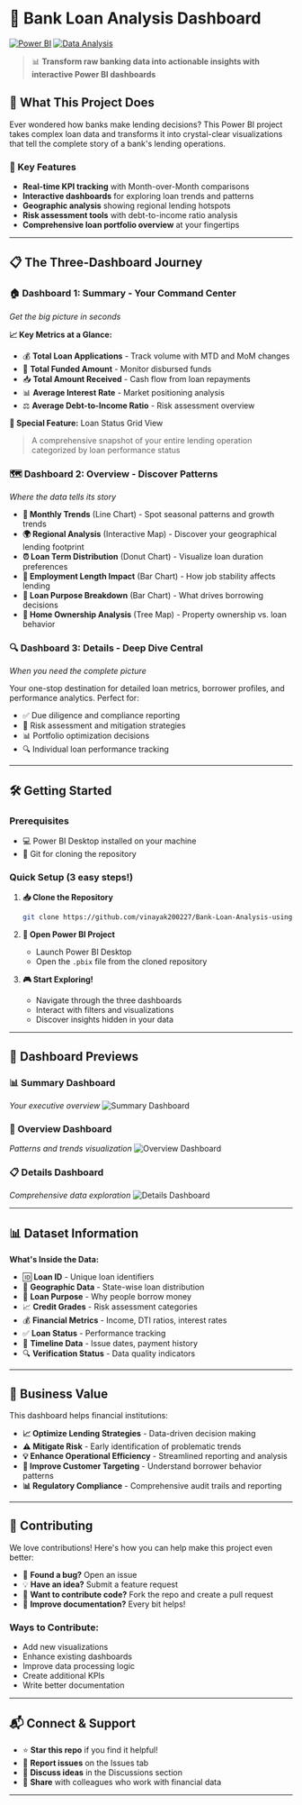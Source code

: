 # 🏦 Bank Loan Analysis Dashboard

[![Power BI](https://img.shields.io/badge/Power%20BI-F2C811?style=for-the-badge&logo=power-bi&logoColor=black)](https://powerbi.microsoft.com/)
[![Data Analysis](https://img.shields.io/badge/Data%20Analysis-4285F4?style=for-the-badge&logo=google-analytics&logoColor=white)](https://github.com/vinayak200227/Bank-Loan-Analysis-using-PowerBI)

> 📊 **Transform raw banking data into actionable insights with interactive Power BI dashboards**

## 🎯 What This Project Does

Ever wondered how banks make lending decisions? This Power BI project takes complex loan data and transforms it into crystal-clear visualizations that tell the complete story of a bank's lending operations.

### 🚀 Key Features

- **Real-time KPI tracking** with Month-over-Month comparisons
- **Interactive dashboards** for exploring loan trends and patterns
- **Geographic analysis** showing regional lending hotspots
- **Risk assessment tools** with debt-to-income ratio analysis
- **Comprehensive loan portfolio overview** at your fingertips

---

## 📋 The Three-Dashboard Journey

### 🏠 Dashboard 1: **Summary** - Your Command Center
*Get the big picture in seconds*

**📈 Key Metrics at a Glance:**
- 💰 **Total Loan Applications** - Track volume with MTD and MoM changes
- 💸 **Total Funded Amount** - Monitor disbursed funds
- 📥 **Total Amount Received** - Cash flow from loan repayments
- 📊 **Average Interest Rate** - Market positioning analysis
- ⚖️ **Average Debt-to-Income Ratio** - Risk assessment overview

**🎯 Special Feature:** Loan Status Grid View
> A comprehensive snapshot of your entire lending operation categorized by loan performance status

### 🗺️ Dashboard 2: **Overview** - Discover Patterns
*Where the data tells its story*

- **📅 Monthly Trends** (Line Chart) - Spot seasonal patterns and growth trends
- **🌍 Regional Analysis** (Interactive Map) - Discover your geographical lending footprint  
- **⏰ Loan Term Distribution** (Donut Chart) - Visualize loan duration preferences
- **👔 Employment Length Impact** (Bar Chart) - How job stability affects lending
- **🎯 Loan Purpose Breakdown** (Bar Chart) - What drives borrowing decisions
- **🏡 Home Ownership Analysis** (Tree Map) - Property ownership vs. loan behavior

### 🔍 Dashboard 3: **Details** - Deep Dive Central
*When you need the complete picture*

Your one-stop destination for detailed loan metrics, borrower profiles, and performance analytics. Perfect for:
- ✅ Due diligence and compliance reporting
- 🎯 Risk assessment and mitigation strategies  
- 📊 Portfolio optimization decisions
- 🔍 Individual loan performance tracking

---

## 🛠️ Getting Started

### Prerequisites
- 💻 Power BI Desktop installed on your machine
- 📁 Git for cloning the repository

### Quick Setup (3 easy steps!)

1. **📥 Clone the Repository**
   ```bash
   git clone https://github.com/vinayak200227/Bank-Loan-Analysis-using-PowerBI.git
   ```

2. **🚀 Open Power BI Project**
   - Launch Power BI Desktop
   - Open the `.pbix` file from the cloned repository

3. **🎮 Start Exploring!**
   - Navigate through the three dashboards
   - Interact with filters and visualizations
   - Discover insights hidden in your data

---

## 📸 Dashboard Previews

### 📊 Summary Dashboard
*Your executive overview*
![Summary Dashboard](summary.png)

### 🔄 Overview Dashboard  
*Patterns and trends visualization*
![Overview Dashboard](overview.png)

### 📋 Details Dashboard
*Comprehensive data exploration*
![Details Dashboard](details.png)

---

## 📊 Dataset Information

**What's Inside the Data:**
- 🆔 **Loan ID** - Unique loan identifiers
- 📍 **Geographic Data** - State-wise loan distribution
- 🎯 **Loan Purpose** - Why people borrow money
- 📈 **Credit Grades** - Risk assessment categories
- 💰 **Financial Metrics** - Income, DTI ratios, interest rates
- ✅ **Loan Status** - Performance tracking
- 📅 **Timeline Data** - Issue dates, payment history
- 🔍 **Verification Status** - Data quality indicators

---

## 🎯 Business Value

This dashboard helps financial institutions:

- **📈 Optimize Lending Strategies** - Data-driven decision making
- **⚠️ Mitigate Risk** - Early identification of problematic trends
- **💡 Enhance Operational Efficiency** - Streamlined reporting and analysis
- **🎯 Improve Customer Targeting** - Understand borrower behavior patterns
- **📊 Regulatory Compliance** - Comprehensive audit trails and reporting

---

## 🤝 Contributing

We love contributions! Here's how you can help make this project even better:

- 🐛 **Found a bug?** Open an issue
- 💡 **Have an idea?** Submit a feature request
- 🔧 **Want to contribute code?** Fork the repo and create a pull request
- 📝 **Improve documentation?** Every bit helps!

### Ways to Contribute:
- Add new visualizations
- Enhance existing dashboards
- Improve data processing logic
- Create additional KPIs
- Write better documentation

---

## 📬 Connect & Support

- ⭐ **Star this repo** if you find it helpful!
- 🐛 **Report issues** on the Issues tab
- 💬 **Discuss ideas** in the Discussions section
- 🔗 **Share** with colleagues who work with financial data

---

